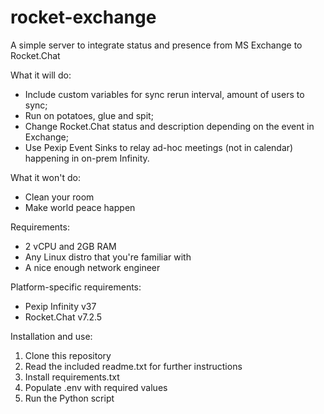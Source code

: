 # rocket-exchange
A simple server to integrate status and presence from MS Exchange to Rocket.Chat

What it will do:
- Include custom variables for sync rerun interval, amount of users to sync;
- Run on potatoes, glue and spit;
- Change Rocket.Chat status and description depending on the event in Exchange;
- Use Pexip Event Sinks to relay ad-hoc meetings (not in calendar) happening in on-prem Infinity.

What it won't do:
- Clean your room
- Make world peace happen

Requirements:
- 2 vCPU and 2GB RAM
- Any Linux distro that you're familiar with
- A nice enough network engineer

Platform-specific requirements:
- Pexip Infinity v37
- Rocket.Chat v7.2.5

Installation and use:
1. Clone this repository
2. Read the included readme.txt for further instructions
3. Install requirements.txt
4. Populate .env with required values
5. Run the Python script
